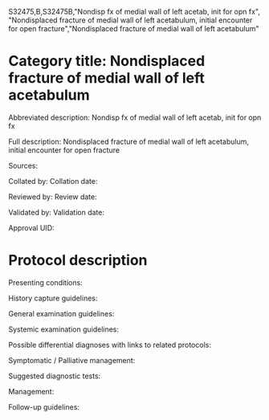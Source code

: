 S32475,B,S32475B,"Nondisp fx of medial wall of left acetab, init for opn fx", "Nondisplaced fracture of medial wall of left acetabulum, initial encounter for open fracture","Nondisplaced fracture of medial wall of left acetabulum"
# Category title: Nondisplaced fracture of medial wall of left acetabulum

Abbreviated description: Nondisp fx of medial wall of left acetab, init for opn fx

Full description: Nondisplaced fracture of medial wall of left acetabulum, initial encounter for open fracture

Sources:

Collated by:
Collation date:

Reviewed by:
Review date:

Validated by:
Validation date:

Approval UID:

# Protocol description

Presenting conditions:

History capture guidelines:

General examination guidelines:

Systemic examination guidelines:

Possible differential diagnoses with links to related protocols:

Symptomatic / Palliative management:

Suggested diagnostic tests:

Management:

Follow-up guidelines:
